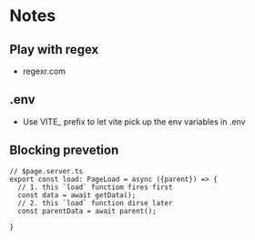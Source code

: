 # Notes

## Play with regex

- regexr.com

## .env

- Use VITE\_ prefix to let vite pick up the env variables in .env

## Blocking prevetion

```
// $page.server.ts
export const load: PageLoad = async ({parent}) => {
  // 1. this `load` functiom fires first
  const data = await getData();
  // 2. this `load` function dirse later
  const parentData = await parent();

}
```
